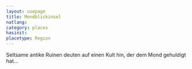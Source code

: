 ```yaml
---
layout: usepage
title: Mondblickinsel
natlang:
category: places
hasinit:
placetype: Region
---
```


Seltsame antike Ruinen deuten auf einen Kult hin, der dem Mond gehuldigt hat...